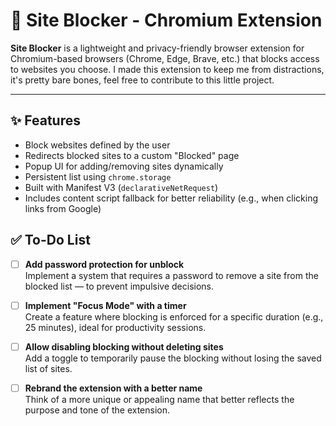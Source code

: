 # 🚫 Site Blocker - Chromium Extension

**Site Blocker** is a lightweight and privacy-friendly browser extension for Chromium-based browsers (Chrome, Edge, Brave, etc.) that blocks access to websites you choose.
I made this extension to keep me from distractions, it's pretty bare bones, feel free to contribute to this little project.

---

## ✨ Features

- Block websites defined by the user
- Redirects blocked sites to a custom "Blocked" page
- Popup UI for adding/removing sites dynamically
- Persistent list using `chrome.storage`
- Built with Manifest V3 (`declarativeNetRequest`)
- Includes content script fallback for better reliability (e.g., when clicking links from Google)

## ✅ To-Do List

- [ ] **Add password protection for unblock**  
      Implement a system that requires a password to remove a site from the blocked list — to prevent impulsive decisions.

- [ ] **Implement "Focus Mode" with a timer**  
      Create a feature where blocking is enforced for a specific duration (e.g., 25 minutes), ideal for productivity sessions.

- [ ] **Allow disabling blocking without deleting sites**  
      Add a toggle to temporarily pause the blocking without losing the saved list of sites.

- [ ] **Rebrand the extension with a better name**  
      Think of a more unique or appealing name that better reflects the purpose and tone of the extension.
